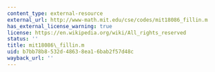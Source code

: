 ```yaml
---
content_type: external-resource
external_url: http://www-math.mit.edu/cse/codes/mit18086_fillin.m
has_external_license_warning: true
license: https://en.wikipedia.org/wiki/All_rights_reserved
status: ''
title: mit18086\_fillin.m
uid: b7bb78b8-532d-4863-8ea1-6bab2f57d48c
wayback_url: ''
---
```

